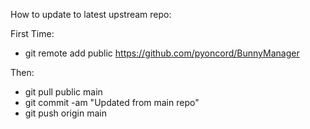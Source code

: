 How to update to latest upstream repo:

First Time:
- git remote add public https://github.com/pyoncord/BunnyManager

Then:
- git pull public main
- git commit -am "Updated from main repo"
- git push origin main
